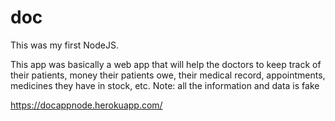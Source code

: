 # doc

This was my first NodeJS.

This app was basically a web app that will help the doctors to keep track of their patients, money their patients owe, their medical record, appointments, medicines they have in stock, etc. Note: all the information and data is fake

https://docappnode.herokuapp.com/
